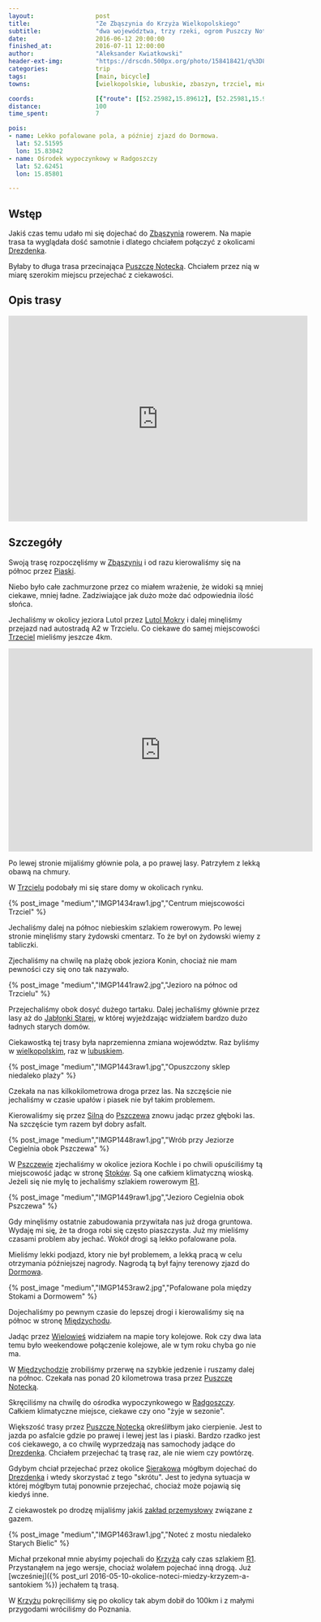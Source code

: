 ```yaml
---
layout:                 post
title:                  "Ze Zbąszynia do Krzyża Wielkopolskiego"
subtitle:               "dwa województwa, trzy rzeki, ogrom Puszczy Noteckiej i 100km"
date:                   2016-06-12 20:00:00
finished_at:            2016-07-11 12:00:00
author:                 "Aleksander Kwiatkowski"
header-ext-img:         "https://drscdn.500px.org/photo/158418421/q%3D80_m%3D2000/f302cf4100a646ed86f51fb3a252702b"
categories:             trip
tags:                   [main, bicycle]
towns:                  [wielkopolskie, lubuskie, zbaszyn, trzciel, miedzichowo, pszczew, miedzychod, drezdenko, krzyz_wielkopolski]

coords:                 [{"route": [[52.25982,15.89612], [52.25981,15.90134], [52.27030,15.88582], [52.30668,15.86913], [52.31193,15.86587], [52.32662,15.87213], [52.34419,15.87548], [52.36076,15.87505], [52.36479,15.87282], [52.36993,15.88544], [52.37925,15.88861], [52.39644,15.87480], [52.40628,15.87385], [52.41419,15.88097], [52.43465,15.87806], [52.43507,15.86930], [52.45438,15.84510], [52.45934,15.83986], [52.47043,15.81437], [52.47576,15.78416], [52.48371,15.77506], [52.50184,15.78519], [52.50487,15.81016], [52.51088,15.81858], [52.52248,15.84647], [52.52916,15.87437], [52.54096,15.87934], [52.55208,15.89479], [52.56502,15.89625], [52.56486,15.89325], [52.57769,15.89883], [52.59574,15.89436], [52.60799,15.88441], [52.60986,15.87840], [52.64180,15.85540], [52.64524,15.85771], [52.66929,15.85274], [52.67262,15.84733], [52.68813,15.84029], [52.70275,15.84544], [52.70576,15.84510], [52.72188,15.85523], [52.74044,15.85900], [52.75259,15.85694], [52.78531,15.83969], [52.79304,15.85943], [52.79922,15.84802], [52.81577,15.84364], [52.81624,15.85385], [52.82262,15.85454], [52.83496,15.83669], [52.84149,15.83574], [52.84253,15.83171]], "type": "bicycle"}]
distance:               100
time_spent:             7

pois:
- name: Lekko pofalowane pola, a później zjazd do Dormowa.
  lat: 52.51595
  lon: 15.83042
- name: Ośrodek wypoczynkowy w Radgoszczy
  lat: 52.62451
  lon: 15.85801

---
```


[gaz]:     http://zielonagora.pgnig.pl/documents/29748/961630/KRNiGZ+Lubiat%C3%B3w.pdf/98483698-42c1-4b87-a0b8-1ee3d563d60a
[wiki-zbaszyn]: https://pl.wikipedia.org/wiki/Zb%C4%85szy%C5%84
[wiki-drezdenko]: https://pl.wikipedia.org/wiki/Drezdenko
[wiki-puszcza-notecka]: https://pl.wikipedia.org/wiki/Puszcza_Notecka
[wiki-piaski]: https://pl.wikipedia.org/wiki/Piaski_(powiat_nowotomyski)
[wiki-r1]: https://pl.wikipedia.org/wiki/Szlak_rowerowy_R1#Polska
[wiki-lutol-mokry]: https://pl.wikipedia.org/wiki/Lutol_Mokry
[wiki-trzciel]: https://pl.wikipedia.org/wiki/Trzciel
[wiki-jablonka-stara]: https://pl.wikipedia.org/wiki/Jab%C5%82onka_Stara
[wiki-wielkopolska]: https://pl.wikipedia.org/wiki/Wojew%C3%B3dztwo_wielkopolskie
[wiki-lubuskie]: https://pl.wikipedia.org/wiki/Wojew%C3%B3dztwo_lubuskie
[wiki-silna]: https://pl.wikipedia.org/wiki/Silna
[wiki-pszczew]: https://pl.wikipedia.org/wiki/Pszczew
[wiki-stoki]: https://pl.wikipedia.org/wiki/Stoki_(wojew%C3%B3dztwo_lubuskie)
[wiki-dormowo]: https://pl.wikipedia.org/wiki/Dormowo
[wiki-miedzychod]: https://pl.wikipedia.org/wiki/Mi%C4%99dzych%C3%B3d
[wiki-wielowies]: https://pl.wikipedia.org/wiki/Wielowie%C5%9B_(powiat_mi%C4%99dzychodzki)
[wiki-radgoszcz]: https://pl.wikipedia.org/wiki/Radgoszcz_(wojew%C3%B3dztwo_wielkopolskie)
[wiki-drezdenko]: https://pl.wikipedia.org/wiki/Drezdenko
[wiki-krzyz]: https://pl.wikipedia.org/wiki/Krzy%C5%BC_Wielkopolski
[wiki-sierakow]: https://pl.wikipedia.org/wiki/Sieraków

Wstęp
-----

Jakiś czas temu udało mi się dojechać do [Zbąszynia][wiki-zbaszyn] rowerem. Na
mapie trasa ta wyglądała dość samotnie i dlatego chciałem połączyć z okolicami
[Drezdenka][wiki-drezdenko].

Byłaby to długa trasa przecinająca [Puszczę Notecką][wiki-puszcza-notecka]. Chciałem
przez nią w miarę szerokim miejscu przejechać z ciekawości.

Opis trasy
----------

<iframe height='405' width='590' frameborder='0' allowtransparency='true' scrolling='no' src='https://www.strava.com/activities/607399894/embed/4cf7b7a642a429319cf1281c21a20ce5ec26133a'></iframe>

Szczegóły
---------

Swoją trasę rozpoczęliśmy w [Zbąszyniu][wiki-zbaszyn] i od razu kierowaliśmy się
na północ przez [Piaski][wiki-piaski].

Niebo było całe zachmurzone przez co miałem wrażenie, że widoki są mniej ciekawe,
mniej ładne.
Zadziwiające jak dużo może dać odpowiednia ilość słońca.

Jechaliśmy w okolicy jeziora Lutol przez [Lutol Mokry][wiki-lutol-mokry] i
dalej minęliśmy przejazd nad autostradą A2 w Trzcielu. Co ciekawe do samej
miejscowości [Trzeciel][wiki-trzciel] mieliśmy jeszcze 4km.

<div class="vimeo"><iframe src='http://player.vimeo.com/video/173513183' width="600" height="400" frameborder="0" webkitAllowFullScreen mozallowfullscreen allowFullScreen> </iframe></div>

Po lewej stronie mijaliśmy głównie pola, a po prawej lasy. Patrzyłem z lekką
obawą na chmury.

W [Trzcielu][wiki-trzciel] podobały mi się stare domy w okolicach rynku.

{% post_image "medium","IMGP1434raw1.jpg","Centrum miejscowości Trzciel" %}


Jechaliśmy dalej na północ niebieskim szlakiem rowerowym. Po lewej stronie minęliśmy
stary żydowski cmentarz. To że był on żydowski wiemy z tabliczki.

Zjechaliśmy na chwilę na plażę obok jeziora Konin, chociaż nie mam pewności
czy się ono tak nazywało.

{% post_image "medium","IMGP1441raw2.jpg","Jezioro na północ od Trzcielu" %}

Przejechaliśmy obok dosyć dużego tartaku. Dalej jechaliśmy głównie przez lasy aż
do [Jabłonki Starej][wiki-jablonka-stara], w której wyjeżdzając widziałem
bardzo dużo ładnych starych domów.

Ciekawostką tej trasy była naprzemienna zmiana województw. Raz byliśmy w
[wielkopolskim][wiki-wielkopolska], raz w [lubuskiem][wiki-lubuskie].

{% post_image "medium","IMGP1443raw1.jpg","Opuszczony sklep niedaleko plaży" %}

Czekała na nas kilkokilometrowa droga przez las. Na szczęście nie jechaliśmy
w czasie upałów i piasek nie był takim problemem.

Kierowaliśmy się przez [Silną][wiki-silna] do [Pszczewa][wiki-pszczew] znowu jadąc
przez głęboki las. Na szczęście tym razem był dobry asfalt.

{% post_image "medium","IMGP1448raw1.jpg","Wrób przy Jeziorze Cegielnia obok Pszczewa" %}


W [Pszczewie][wiki-pszczew] zjechaliśmy w okolice jeziora Kochle i po chwili
opuściliśmy tą miejscowość jadąc w stronę [Stoków][wiki-stoki]. Są one całkiem
klimatyczną wioską. Jeżeli się nie mylę to jechaliśmy szlakiem rowerowym
[R1][wiki-r1].

{% post_image "medium","IMGP1449raw1.jpg","Jezioro Cegielnia obok Pszczewa" %}


Gdy minęliśmy ostatnie zabudowania przywitała nas już droga gruntowa. Wydaję mi
się, że ta droga robi się często piaszczysta. Już my mieliśmy czasami problem
aby jechać. Wokół drogi są lekko pofalowane pola.

Mieliśmy lekki podjazd, ktory nie był problemem, a lekką pracą w celu otrzymania
późniejszej nagrody. Nagrodą tą był fajny terenowy zjazd do [Dormowa][wiki-dormowo].

{% post_image "medium","IMGP1453raw2.jpg","Pofalowane pola między Stokami a Dormowem" %}

Dojechaliśmy po pewnym czasie do lepszej drogi i kierowaliśmy się
na północ w stronę [Międzychodu][wiki-miedzychod].

Jadąc przez [Wielowieś][wiki-wielowies] widziałem na mapie tory kolejowe.
Rok czy dwa lata temu było weekendowe połączenie kolejowe, ale w tym roku
chyba go nie ma.

W [Międzychodzie][wiki-miedzychod] zrobiliśmy przerwę na szybkie jedzenie i
ruszamy dalej na północ. Czekała nas ponad 20 kilometrowa trasa przez
[Puszczę Notecką][wiki-puszcza-notecka].

Skręciliśmy na chwilę do ośrodka wypoczynkowego w [Radgoszczy][wiki-radgoszcz].
Całkiem klimatyczne miejsce, ciekawe czy ono "żyje w sezonie".

Większość trasy przez [Puszczę Notecką][wiki-puszcza-notecka] określiłbym jako
cierpienie. Jest to jazda po asfalcie gdzie po prawej i lewej jest las i piaski.
Bardzo rzadko jest coś ciekawego, a co chwilę wyprzedzają nas samochody jadące
do [Drezdenka][wiki-drezdenko]. Chciałem przejechać tą trasę raz, ale nie wiem czy
powtórzę.

Gdybym chciał przejechać przez okolice [Sierakowa][wiki-sierakow] mógłbym dojechać
do [Drezdenka][wiki-drezdenko] i wtedy skorzystać z tego "skrótu". Jest to jedyna sytuacja w
której mógłbym tutaj ponownie przejechać, chociaż może pojawią się kiedyś inne.

Z ciekawostek po drodzę mijaliśmy jakiś [zakład przemysłowy][gaz] związane z
gazem.

{% post_image "medium","IMGP1463raw1.jpg","Noteć z mostu niedaleko Starych Bielic" %}

Michał przekonał mnie abyśmy pojechali do [Krzyża][wiki-krzyz] cały czas
szlakiem [R1][wiki-r1]. Przystanąłem na jego wersje, chociaż wolałem pojechać
inną drogą. Już
[wcześniej]({% post_url 2016-05-10-okolice-noteci-miedzy-krzyzem-a-santokiem %}) jechałem tą trasą.

W [Krzyżu][wiki-krzyz] pokręciliśmy się po okolicy tak abym dobił do 100km i
z małymi przygodami wróciliśmy do Poznania.
